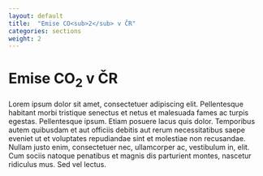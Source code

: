 ```yaml
---
layout: default
title:  "Emise CO<sub>2</sub> v ČR"
categories: sections
weight: 2
---
```


# Emise CO<sub>2</sub> v ČR

Lorem ipsum dolor sit amet, consectetuer adipiscing elit. Pellentesque habitant morbi tristique senectus et netus et malesuada fames ac turpis egestas. Pellentesque ipsum. Etiam posuere lacus quis dolor. Temporibus autem quibusdam et aut officiis debitis aut rerum necessitatibus saepe eveniet ut et voluptates repudiandae sint et molestiae non recusandae. Nullam justo enim, consectetuer nec, ullamcorper ac, vestibulum in, elit. Cum sociis natoque penatibus et magnis dis parturient montes, nascetur ridiculus mus. Sed vel lectus.